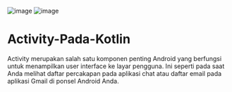 ![image](https://github.com/Ek-star/Activity-Pada-Kotlin/assets/92238923/0f80a9d3-9baf-4d3a-a75e-018b85820b16)
![image](https://github.com/Ek-star/Gambar-Pembelajaran-Kotlin/blob/5d206fddde13bc09e3c04285e4bfc1891a84187d/Last%20In%2C%20First%20Out%20(LIFO).jpeg)

# Activity-Pada-Kotlin
Activity  merupakan salah satu komponen penting Android yang berfungsi untuk menampilkan user interface ke layar pengguna. Ini seperti pada saat Anda melihat daftar percakapan pada aplikasi chat atau daftar email pada aplikasi Gmail di ponsel Android Anda.
